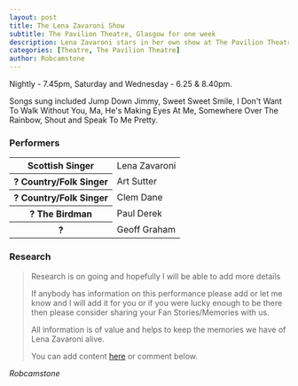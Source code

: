 ```yaml
---
layout: post
title: The Lena Zavaroni Show
subtitle: The Pavilion Theatre, Glasgow for one week
description: Lena Zavaroni stars in her own show at The Pavilion Theatre, Glasgow for one week.
categories: [Theatre, The Pavilion Theatre]
author: Robcamstone
---
```


Nightly - 7.45pm, Saturday and Wednesday - 6.25 & 8.40pm.

Songs sung included Jump Down Jimmy, Sweet Sweet Smile, I Don't Want To Walk Without You, Ma, He's Making Eyes At Me, Somewhere Over The Rainbow, Shout and Speak To Me Pretty.

### Performers
<table>
<tr><th>Scottish Singer</th><td>Lena Zavaroni</td></tr>
<tr><th>? Country/Folk Singer</th><td>Art Sutter</td></tr>
<tr><th>? Country/Folk Singer</th><td>Clem Dane</td></tr>
<tr><th>? The Birdman</th><td>Paul Derek</td></tr>
<tr><th>?</th><td>Geoff Graham</td></tr>
</table>

### Research
> Research is on going and hopefully I will be able to add more details
>
> If anybody has information on this performance please add or let me know and I will add it for you or if you were lucky enough to be there then please consider sharing your Fan Stories/Memories with us.
>
> All information is of value and helps to keep the memories we have of Lena Zavaroni alive.
>
> You can add content [here](https://github.com/FanzOfLenaZavaroni/fanzoflenazavaroni.github.io) or comment below.

<cite>Robcamstone</cite>

